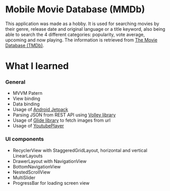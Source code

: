 # Mobile Movie Database (MMDb)
This application was made as a hobby. It is used for searching movies by their genre, release date and original language or a title keyword, also being able to search the 4 different categories: popularity, vote average, upcoming and now playing. The information is retrieved from [The Movie Database (TMDb)](https://www.themoviedb.org).

# What I learned
### General
* MVVM Patern
* View binding
* Data binding
* Usage of [Android Jetpack](https://developer.android.com/jetpack)
* Parsing JSON from REST API using [Volley library](https://github.com/google/volley)
* Usage of [Glide library](https://bumptech.github.io/glide/) to fetch images from url
* Usage of [YoutubePlayer](https://developers.google.com/youtube/android/player)

### UI components
* RecyclerView with StaggeredGridLayout, horizontal and vertical LinearLayouts
* DrawerLayout with NavigationView
* BottomNavigationView
* NestedScrollView
* MultiSlider
* ProgressBar for loading screen view
